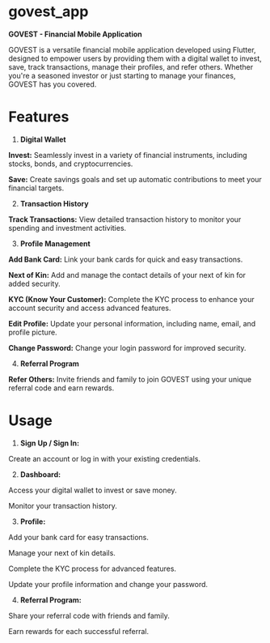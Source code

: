 # govest_app

**GOVEST - Financial Mobile Application**

GOVEST is a versatile financial mobile application developed using Flutter, designed to empower users by providing them with a digital wallet to invest, save, track transactions, manage their profiles, and refer others. Whether you're a seasoned investor or just starting to manage your finances, GOVEST has you covered.

# Features

1. **Digital Wallet**

**Invest:** Seamlessly invest in a variety of financial instruments, including stocks, bonds, and cryptocurrencies.

**Save:** Create savings goals and set up automatic contributions to meet your financial targets.

2. **Transaction History**

**Track Transactions:** View detailed transaction history to monitor your spending and investment activities.

3. **Profile Management**

**Add Bank Card:** Link your bank cards for quick and easy transactions.

**Next of Kin:** Add and manage the contact details of your next of kin for added security.

**KYC (Know Your Customer):** Complete the KYC process to enhance your account security and access advanced features.

**Edit Profile:** Update your personal information, including name, email, and profile picture.

**Change Password:** Change your login password for improved security.

4. **Referral Program**

**Refer Others:** Invite friends and family to join GOVEST using your unique referral code and earn rewards.

# Usage

1. **Sign Up / Sign In:**

Create an account or log in with your existing credentials.

2. **Dashboard:**

Access your digital wallet to invest or save money.

Monitor your transaction history.

3. **Profile:**

Add your bank card for easy transactions.

Manage your next of kin details.

Complete the KYC process for advanced features.

Update your profile information and change your password.

4. **Referral Program:**

Share your referral code with friends and family.

Earn rewards for each successful referral.

